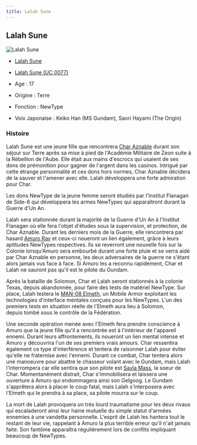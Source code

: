 ```yaml
---
title: Lalah Sune
---
```



Lalah Sune
----------




![Lalah Sune](/images/stories/saga/msgundam/persos/lalah-sune.png)
* [Lalah Sune](javascript:change_image_m('images/stories/saga/msgundam/persos/lalah-sune.png');)
* [Lalah Sune (UC 0077)](javascript:change_image_m('images/stories/saga/origin/persos/lalah-sune.png');)




* Age : 17
* Origine : Terre
* Fonction : NewType
* Voix Japonaise : Keiko Han (MS Gundam), Saori Hayami (The Origin)


### Histoire


Lalah Sune est une jeune fille que rencontrera [Char Aznable](uc/mobile-suit-gundam/char-aznable.html) durant son séjour sur Terre après sa mise à pied de l'Académie Militaire de Zeon suite à la Rébellion de l'Aube. Elle était aux mains d'escrocs qui usaient de ses dons de prémonition pour gagner de l'argent dans les casinos. Intrigué par cette étrange personnalité et ces dons hors normes, Char Aznable décidera de la sauver et l'amener avec elle. Lalah développera une forte admiration pour Char. 


Les dons NewType de la jeune femme seront étudiés par l'Institut Flanagan de Side-6 qui développera les armes NewTypes qui apparaîtront durant la Guerre d'Un An. 


Lalah sera stationnée durant la majorité de la Guerre d'Un An à l'Institut Flanagan où elle fera l'objet d'études sous la supervision, et protection, de Char Aznable. Durant les derniers mois de la Guerre, elle rencontrera par hasard [Amuro Ray](uc/mobile-suit-gundam/amuro-ray.html) et ceux-ci noueront un lien également, grâce à leurs aptitudes NewTypes respectives. Ils se reverront une nouvelle fois sur la Colonie lorsqu'Amuro sera embourbé durant une forte pluie et se verra aidé par Char Aznable en personne, les deux adversaires de la guerre ne s'étant alors jamais vus face à face. Si Amuro les a reconnu rapidement, Char et Lalah ne sauront pas qu'il est le pilote du Gundam. 


Après la bataille de Solomon, Char et Lalah seront stationnés à la colonie Texas, depuis abandonnée, pour faire des tests de matériel NewType. Sur place, Lalah testera le [MAN-08 Elmeth](uc/mobile-suit-gundam/man-08-elmeth.html), un Mobile Armor exploitant les technologies d'interface mentales conçues pour les NewTypes. L'un des premiers tests en situation réelle de l'Elmeth aura lieu à Solomon, depuis tombé sous le contrôle de la Fédération. 


Une seconde opération menée avec l'Elmeth fera prendre conscience à Amuro que la jeune fille qu'il a rencontrée est à l'intérieur de l'appareil ennemi. Durant leurs affrontements, ils noueront un lien mental intense et Amuro y découvrira l'un de ses premiers vrais amours. Char ressentira également ce type d'interférence et tentera de raisonner Lalah pour éviter qu'elle ne fraternise avec l'ennemi. Durant ce combat, Char tentera alors une manoeuvre pour abattre le chasseur volant avec le Gundam, mais Lalah l'interrompera car elle sentira que son pilote est [Sayla Mass](uc/mobile-suit-gundam/sayla-mass.html), la soeur de Char. Momentanément distrait, Char s'immobilisera et laissera une ouverture à Amuro qui endommagera ainsi son Gelgoog. Le Gundam s'apprêtera alors à placer le coup fatal, mais Lalah s'interposera avec l'Elmeth qui le prendra à sa place, sa pilote mourra sur le coup. 


La mort de Lalah provoquera un très lourd traumatisme pour les deux rivaux qui escaladeront ainsi leur haine mutuelle du simple statut d'armées ennemies à une vandetta personnelle. L'esprit de Lalah les hantera tout le restant de leur vie, rappelant à Amuro la plus terrible erreur qu'il n'ait jamais faite. Son fantôme apparaîtra régulièrement lors de conflits impliquant beaucoup de NewTypes. 


